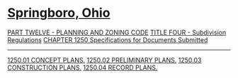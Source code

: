 [Springboro, Ohio](indexee20.html)
==================================

[PART TWELVE - PLANNING AND ZONING CODE](465ba412.html) [TITLE FOUR -
Subdivision Regulations](48c4a412.html) [CHAPTER 1250 Specifications for
Documents Submitted](4bcfa412.html)

* * * * *

[1250.01 CONCEPT PLANS.](4bdba412.html) [1250.02 PRELIMINARY
PLANS.](4bf1a412.html) [1250.03 CONSTRUCTION PLANS.](4c06a412.html)
[1250.04 RECORD PLANS.](4c13a412.html)
